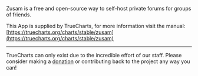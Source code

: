 Zusam is a free and open-source way to self-host private forums for groups of friends.

This App is supplied by TrueCharts, for more information visit the manual: [https://truecharts.org/charts/stable/zusam](https://truecharts.org/charts/stable/zusam)

---

TrueCharts can only exist due to the incredible effort of our staff.
Please consider making a [donation](https://truecharts.org/sponsor) or contributing back to the project any way you can!
